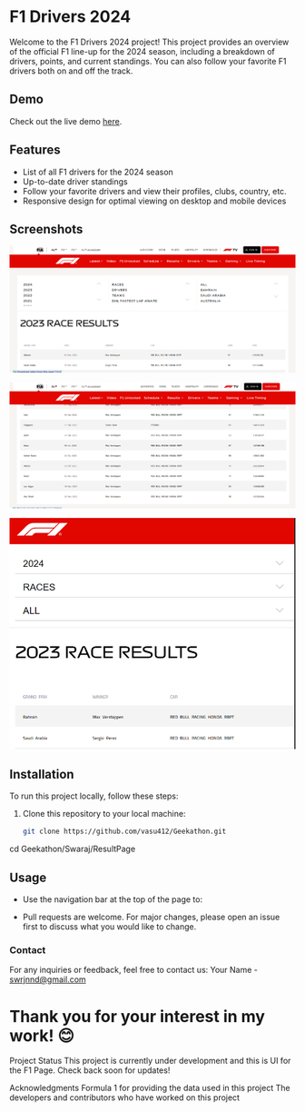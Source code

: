 # F1 Drivers 2024

Welcome to the F1 Drivers 2024 project! This project provides an overview of the official F1 line-up for the 2024 season, including a breakdown of drivers, points, and current standings. You can also follow your favorite F1 drivers both on and off the track.

## Demo

Check out the live demo [here](https://vasu412.github.io/Geekathon/).

## Features

- List of all F1 drivers for the 2024 season
- Up-to-date driver standings
- Follow your favorite drivers and view their profiles, clubs, country, etc.
- Responsive design for optimal viewing on desktop and mobile devices

## Screenshots

![Homepage Screenshot](https://github.com/vasu412/Geekathon/blob/main/Swaraj/ResultPage/ScreenShots/1.png)

![Homepage Screenshot](https://github.com/vasu412/Geekathon/blob/main/Swaraj/ResultPage/ScreenShots/2.png)

![Homepage Screenshot](https://github.com/vasu412/Geekathon/blob/main/Swaraj/ResultPage/ScreenShots/3.png)


## Installation

To run this project locally, follow these steps:

1. Clone this repository to your local machine:

   ```bash
   git clone https://github.com/vasu412/Geekathon.git

cd Geekathon/Swaraj/ResultPage


## Usage
- Use the navigation bar at the top of the page to:

- Pull requests are welcome. For major changes, please open an issue first to discuss what you would like to change.

### Contact
For any inquiries or feedback, feel free to contact us:
Your Name - swrjnnd@gmail.com

# Thank you for your interest in my work! 😊
Project Status
This project is currently under development and this is UI for the F1 Page. Check back soon for updates!

Acknowledgments
Formula 1 for providing the data used in this project
The developers and contributors who have worked on this project
